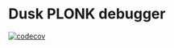 # Dusk PLONK debugger

[![codecov](https://codecov.io/gh/codx-dev/dusk-plonk-debugger/branch/main/graph/badge.svg?token=8KXHM3ZRNK)](https://codecov.io/gh/codx-dev/dusk-plonk-debugger)

